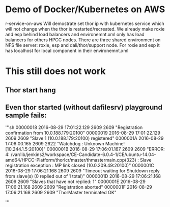 # Demo of Docker/Kubernetes on AWS
r-service-on-aws
Will demostrate set thor ip with kubernetes service which will not change when the thor is restarted/recreated. We already make roxie and esp behind load balancers and environemnt.xml only has load balancers for others HPCC nodes. There are three shared environment on NFS file server: roxie, esp and dali/thor/support node. For roxie and esp it has localhost for local component in their environemnt.xml

# This still does not work
## Thor start hang
## Even thor started (without dafilesrv) playground sample fails: 
'''sh
00000018 2016-08-29 17:01:22.129  2609  2609 "Registration confirmation from 10.0.188.179:20100"
00000019 2016-08-29 17:01:22.129  2609  2609 "Slave 1 (10.0.188.179:20100) registered"
0000001A 2016-08-29 17:06:00.165  2609  2622 "Watchdog : Unknown Machine! [10.244.1.5:20100]"
0000001B 2016-08-29 17:06:01.167  2609  2609 "ERROR: 4: /var/lib/jenkins2/workspace/CE-Candidate-6.0.4-1/CE/ubuntu-14.04-amd64/HPCC-Platform/thorlcr/master/thmastermain.cpp(323) : Slave registration exception : MP link closed (10.0.209.49:20100)"
0000001C 2016-08-29 17:06:21.168  2609  2609 "Timeout waiting for Shutdown reply from slave(s) (0 replied out of 1 total)"
0000001D 2016-08-29 17:06:21.168  2609  2609 "Slaves that have not replied: 1"
0000001E 2016-08-29 17:06:21.168  2609  2609 "Registration aborted"
0000001F 2016-08-29 17:06:21.168  2609  2609 "ThorMaster terminated OK"

'''
